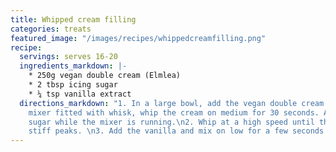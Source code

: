 ```yaml
---
title: Whipped cream filling
categories: treats
featured_image: "/images/recipes/whippedcreamfilling.png"
recipe:
  servings: serves 16-20
  ingredients_markdown: |-
    * 250g vegan double cream (Elmlea)
    * 2 tbsp icing sugar
    * ¼ tsp vanilla extract
  directions_markdown: "1. In a large bowl, add the vegan double cream. Using a hand
    mixer fitted with whisk, whip the cream on medium for 30 seconds. Add the icing
    sugar while the mixer is running.\n2. Whip at a high speed until the mixture has
    stiff peaks. \n3. Add the vanilla and mix on low for a few seconds to combine."
---
```

